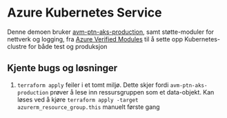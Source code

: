 # Azure Kubernetes Service

Denne demoen bruker [avm-ptn-aks-production](https://registry.terraform.io/modules/Azure/avm-ptn-aks-production/azurerm/latest), samt støtte-moduler for nettverk og logging, fra [Azure Verified Modules](https://azure.github.io/Azure-Verified-Modules/) til å sette opp Kubernetes-clustre for både test og produksjon

## Kjente bugs og løsninger

1. `terraform apply` feiler i et tomt miljø. Dette skjer fordi `avm-ptn-aks-production` prøver å lese inn ressursgruppen som et data-objekt. Kan løses ved å kjøre `terraform apply -target azurerm_resource_group.this` manuelt første gang